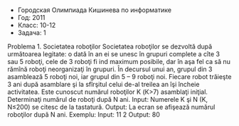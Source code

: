 # 
* Городская Олимпиада Кишинева по информатике
* Год: 2011
* Класс: 10-12
* Задача: 1

Problema 1. Societatea roboţilor
Societatea roboţilor se dezvoltă după următoarea
legitate: o dată în an ei se unesc în grupuri complete a
cîte 3 sau 5 roboţi, cele de 3 roboţi fi ind maximum posibile, dar în aşa fel ca să nu rămînă roboţi neorganizaţi în
grupuri. În decursul unui an, grupul din 3 asamblează 5
roboţi noi, iar grupul din 5 – 9 roboţi noi. Fiecare robot
trăieşte 3 ani după asamblare şi la sfîrşitul celui de-al
treilea an îşi încheie activitatea. Este cunoscut numărul
roboţilor K (К>7) asamblaţi iniţial. Determinaţi numărul de roboţi după N ani.
Input: Numerele K şi N (K, N≤200) se citesc de la
tastatură.
Output: La ecran se afişează numărul roboţilor
după N ani.
Exemplu: Input: 11 2
 Output: 80


